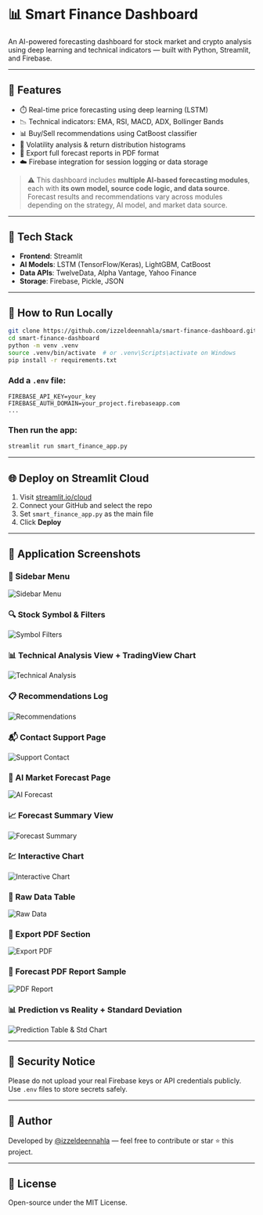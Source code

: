 
# 📊 Smart Finance Dashboard

An AI-powered forecasting dashboard for stock market and crypto analysis using deep learning and technical indicators — built with Python, Streamlit, and Firebase.

---

## 🚀 Features

- ⏱️ Real-time price forecasting using deep learning (LSTM)
- 📉 Technical indicators: EMA, RSI, MACD, ADX, Bollinger Bands
- 📊 Buy/Sell recommendations using CatBoost classifier
- 🔄 Volatility analysis & return distribution histograms
- 🧾 Export full forecast reports in PDF format
- ☁️ Firebase integration for session logging or data storage

> ⚠️ This dashboard includes **multiple AI-based forecasting modules**, each with **its own model, source code logic, and data source**.
> Forecast results and recommendations vary across modules depending on the strategy, AI model, and market data source.

---

## 🧰 Tech Stack

- **Frontend**: Streamlit
- **AI Models**: LSTM (TensorFlow/Keras), LightGBM, CatBoost
- **Data APIs**: TwelveData, Alpha Vantage, Yahoo Finance
- **Storage**: Firebase, Pickle, JSON

---

## 🧪 How to Run Locally

```bash
git clone https://github.com/izzeldeennahla/smart-finance-dashboard.git
cd smart-finance-dashboard
python -m venv .venv
source .venv/bin/activate  # or .venv\Scripts\activate on Windows
pip install -r requirements.txt
```

### Add a `.env` file:
```env
FIREBASE_API_KEY=your_key
FIREBASE_AUTH_DOMAIN=your_project.firebaseapp.com
...
```

### Then run the app:
```bash
streamlit run smart_finance_app.py
```

---

## 🌐 Deploy on Streamlit Cloud

1. Visit [streamlit.io/cloud](https://streamlit.io/cloud)
2. Connect your GitHub and select the repo
3. Set `smart_finance_app.py` as the main file
4. Click **Deploy**

---

## 📸 Application Screenshots

### 🧭 Sidebar Menu
![Sidebar Menu](assets/screenshots/sidebar_dashboard_menu.png)

### 🔍 Stock Symbol & Filters
![Symbol Filters](assets/screenshots/sidebar_symbol_and_filters.png)

### 📊 Technical Analysis View + TradingView Chart
![Technical Analysis](assets/screenshots/technical_analysis_dashboard.png)

### 📋 Recommendations Log
![Recommendations](assets/screenshots/recommendations_log.png)

### 📬 Contact Support Page
![Support Contact](assets/screenshots/support_contact_page.png)

### 🤖 AI Market Forecast Page
![AI Forecast](assets/screenshots/ai_market_forecast_page.png)

### 📈 Forecast Summary View
![Forecast Summary](assets/screenshots/forecast_summary_page.png)

### 💹 Interactive Chart
![Interactive Chart](assets/screenshots/interactive_chart.png)

### 🧮 Raw Data Table
![Raw Data](assets/screenshots/raw_data_table.png)

### 📨 Export PDF Section
![Export PDF](assets/screenshots/export_pdf_section.png)

### 📄 Forecast PDF Report Sample
![PDF Report](assets/screenshots/forecast_pdf_report.png)

### 📊 Prediction vs Reality + Standard Deviation
![Prediction Table & Std Chart](assets/screenshots/prediction_vs_reality_and_std_chart_pdf.png)

---

## 🔐 Security Notice

Please do not upload your real Firebase keys or API credentials publicly. Use `.env` files to store secrets safely.

---

## 🙌 Author

Developed by [@izzeldeennahla](https://github.com/izzeldeennahla) — feel free to contribute or star ⭐ this project.

---

## 🪪 License

Open-source under the MIT License.
